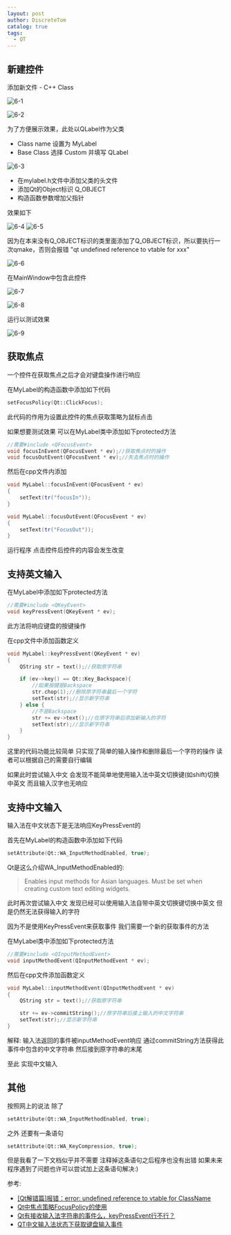 ```yaml
---
layout: post
author: DiscreteTom
catalog: true
tags:
  - QT
---
```


## 新建控件

添加新文件 - C++ Class

![6-1](/img/6-1.png)

![6-2](/img/6-2.png)

为了方便展示效果，此处以QLabel作为父类

- Class name 设置为 MyLabel
- Base Class 选择 Custom 并填写 QLabel

![6-3](/img/6-3.png)

- 在mylabel.h文件中添加父类的头文件<QLabel>
- 添加Qt的Object标识 Q_OBJECT
- 构造函数参数增加父指针

效果如下

![6-4](/img/6-4.png)
![6-5](/img/6-5.png)

因为在本来没有Q_OBJECT标识的类里面添加了Q_OBJECT标识，所以要执行一次qmake，否则会报错 "qt undefined reference to vtable for xxx"

![6-6](/img/6-6.png)

在MainWindow中包含此控件

![6-7](/img/6-7.png)

![6-8](/img/6-8.png)

运行以测试效果

![6-9](/img/6-9.png)

## 获取焦点

一个控件在获取焦点之后才会对键盘操作进行响应

在MyLabel的构造函数中添加如下代码

```c++
setFocusPolicy(Qt::ClickFocus);
```

此代码的作用为设置此控件的焦点获取策略为鼠标点击

如果想要测试效果 可以在MyLabel类中添加如下protected方法

```c++
//需要#include <QFocusEvent>
void focusInEvent(QFocusEvent * ev);//获取焦点时的操作
void focusOutEvent(QFocusEvent * ev);//失去焦点时的操作
```

然后在cpp文件内添加

```c++
void MyLabel::focusInEvent(QFocusEvent * ev)
{
	setText(tr("focusIn"));
}

void MyLabel::focusOutEvent(QFocusEvent * ev)
{
	setText(tr("FocusOut"));
}
```

运行程序 点击控件后控件的内容会发生改变

## 支持英文输入

在MyLabel中添加如下protected方法

```c++
//需要#include <QKeyEvent>
void keyPressEvent(QKeyEvent * ev);
```
此方法将响应键盘的按键操作

在cpp文件中添加函数定义

```c++
void MyLabel::keyPressEvent(QKeyEvent * ev)
{
	QString str = text();//获取原字符串

	if (ev->key() == Qt::Key_Backspace){
		//如果按键是Backspace
		str.chop(1);//删除原字符串最后一个字符
		setText(str);//显示新字符串
	} else {
		//不是Backspace
		str += ev->text();//在原字符串后添加新输入的字符
		setText(str);//显示新字符串
	}
}
```

这里的代码功能比较简单 只实现了简单的输入操作和删除最后一个字符的操作 读者可以根据自己的需要自行编辑

如果此时尝试输入中文 会发现不能简单地使用输入法中英文切换键(如shift)切换中英文 而且输入汉字也无响应

## 支持中文输入

输入法在中文状态下是无法响应KeyPressEvent的

首先在MyLabel的构造函数中添加如下代码

```c++
setAttribute(Qt::WA_InputMethodEnabled, true);
```

Qt是这么介绍WA_InputMethodEnabled的:

> Enables input methods for Asian languages. Must be set when creating custom text editing widgets.

此时再次尝试输入中文 发现已经可以使用输入法自带中英文切换键切换中英文 但是仍然无法获得输入的字符

因为不是使用KeyPressEvent来获取事件 我们需要一个新的获取事件的方法

在MyLabel类中添加如下protected方法

```c++
//需要#include <QInputMethodEvent>
void inputMethodEvent(QInputMethodEvent * ev);
```

然后在cpp文件添加函数定义

```c++
void MyLabel::inputMethodEvent(QInputMethodEvent * ev)
{
	QString str = text();//获取原字符串

	str += ev->commitString();//原字符串后接上输入的中文字符串
	setText(str);//显示新字符串
}
```

解释: 输入法返回的事件被inputMethodEvent响应 通过commitString方法获得此事件中包含的中文字符串 然后接到原字符串的末尾

至此 实现中文输入

## 其他

按照网上的说法 除了

```c++
setAttribute(Qt::WA_InputMethodEnabled, true);
```

之外 还要有一条语句

```c++
setAttribute(Qt::WA_KeyCompression, true);
```

但是我看了一下文档似乎并不需要 注释掉这条语句之后程序也没有出错 如果未来程序遇到了问题也许可以尝试加上这条语句解决:)

参考:
- [ [Qt解错篇]报错：error: undefined reference to vtable for ClassName](https://blog.csdn.net/u013686019/article/details/38712563)
- [Qt中焦点策略FocusPolicy的使用](https://jingyan.baidu.com/article/d621e8da0c25032865913f87.html)
- [Qt有接收输入法字符串的事件么，keyPressEvent行不行？](https://bbs.csdn.net/topics/390154489)
- [QT中文输入法状态下获取键盘输入事件](https://blog.csdn.net/dongpanshan/article/details/78251556)
